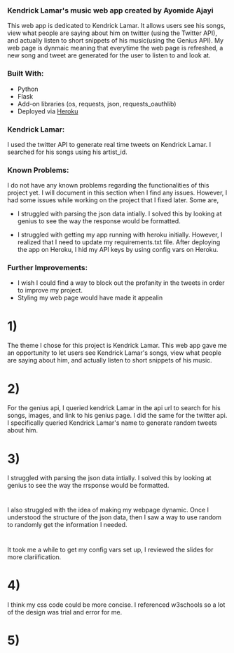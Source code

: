 
### Kendrick Lamar's music web app created by Ayomide Ajayi
 
This web app is dedicated to Kendrick Lamar. It allows users see his songs, view what people are saying about him on twitter (using the Twitter API), and actually listen to short snippets of his music(using the Genius API). My web page is dynmaic meaning that everytime the web page is refreshed, a new song and tweet are generated for the user to listen to and look at. 

### Built With:

- Python
-	Flask
-	Add-on libraries (os, requests, json, requests_oauthlib)
-	Deployed via [Heroku](https://afternoon-everglades-32362.herokuapp.com/)



### Kendrick Lamar:

I used the twitter API to generate real time tweets on Kendrick Lamar. I searched for his songs using his artist_id.


### Known Problems:

I do not have any known problems regarding the functionalities of this project yet. I will document in this section when I find any issues.
However, I had some issues while working on the project that I fixed later. Some are,

* I struggled with parsing the json data intially. I solved this by looking at genius to see the way the response would be formatted.

* I struggled with getting my app running with heroku initially. However, I realized that I need to update my requirements.txt file. After deploying the app on Heroku, I hid my API keys by using config vars on Heroku.  

### Further Improvements:

* I wish I could find a way to block out the profanity in the tweets in order to improve my project.
* Styling my web page would have made it appealin








# 1) 
The theme I chose for this project is Kendrick Lamar. This web app gave me an opportunity to let users see Kendrick Lamar's songs, view what people are saying about him, and actually listen to short snippets of his music.

# 2) 
For the genius api, I queried kendrick Lamar in the api url to search for his songs, images, and link to his genius page. I did the same for the twitter api. I specifically queried Kendrick Lamar's name to generate random tweets about him.

# 3) 
I struggled with parsing the json data intially. I solved this by looking at genius to see the way the rrsponse would be formatted.
#
I also struggled with the idea of making my webpage dynamic. Once I understood the structure of the json data, then I saw a way to use random to randomly get the information I needed.
# 
It took me a while to get my config vars set up, I reviewed the slides for more clariification.

# 4) 
I think my css code could be more concise. I referenced w3schools so a lot of the design was trial and error for me.
# 5) 
